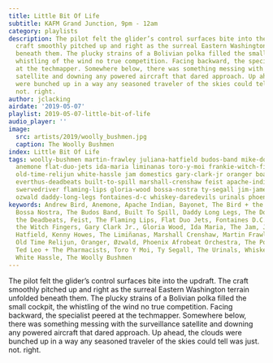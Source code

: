 ```yaml
---
title: Little Bit Of Life
subtitle: KAFM Grand Junction, 9pm - 12am
category: playlists
description: The pilot felt the glider’s control surfaces bite into the updraft. The
  craft smoothly pitched up and right as the surreal Eastern Washington terrain unfolded
  beneath them. The plucky strains of a Bolivian polka filled the small cockpit, the
  whistling of the wind no true competition. Facing backward, the specialist peered
  at the techmapper. Somewhere below, there was something messing with the surveillance
  satellite and downing any powered aircraft that dared approach. Up ahead, the clouds
  were bunched up in a way any seasoned traveler of the skies could tell was just.
  not. right.
author: jclacking
airdate: '2019-05-07'
playlist: 2019-05-07-little-bit-of-life
audio_player: ''
image:
  src: artists/2019/woolly_bushmen.jpg
  caption: The Woolly Bushmen
index: Little Bit Of Life
tags: woolly-bushmen martin-frawley juliana-hatfield budos-band mike-doughty bird-bee
  anemone flat-duo-jets ida-maria liminanas toro-y-moi frankie-witch-fingers police
  old-time-relijun white-hassle jam domestics gary-clark-jr oranger boat ted-leo-pharmacists
  everthus-deadbeats built-to-spill marshall-crenshaw feist apache-indian kenny-howes
  swervedriver flaming-lips gloria-wood bossa-nostra ty-segall jim-james bayonet andrew-bird
  ozwald daddy-long-legs fontaines-d-c whiskey-daredevils urinals phoenix-afrobeat-orchestra
keywords: Andrew Bird, Anemone, Apache Indian, Bayonet, The Bird + the Bee, Boat,
  Bossa Nostra, The Budos Band, Built To Spill, Daddy Long Legs, The Domestics, Everthus
  the Deadbeats, Feist, The Flaming Lips, Flat Duo Jets, Fontaines D.C., Frankie and
  the Witch Fingers, Gary Clark Jr., Gloria Wood, Ida Maria, The Jam, Jim James, Juliana
  Hatfield, Kenny Howes, The Limiñanas, Marshall Crenshaw, Martin Frawley, Mike Doughty,
  Old Time Relijun, Oranger, Øzwald, Phoenix Afrobeat Orchestra, The Police, Swervedriver,
  Ted Leo + The Pharmacists, Toro Y Moi, Ty Segall, The Urinals, Whiskey Daredevils,
  White Hassle, The Woolly Bushmen
---
```

The pilot felt the glider’s control surfaces bite into the updraft. The craft smoothly pitched up and right as the surreal Eastern Washington terrain unfolded beneath them. The plucky strains of a Bolivian polka filled the small cockpit, the whistling of the wind no true competition. Facing backward, the specialist peered at the techmapper. Somewhere below, there was something messing with the surveillance satellite and downing any powered aircraft that dared approach. Up ahead, the clouds were bunched up in a way any seasoned traveler of the skies could tell was just. not. right.
